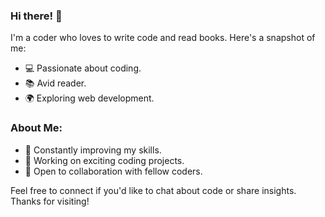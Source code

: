 ### Hi there! 👋

I'm a coder who loves to write code and read books. Here's a snapshot of me:

- 💻 Passionate about coding.
- 📚 Avid reader.
- 🌍 Exploring web development.

### About Me:

- 🌱 Constantly improving my skills.
- 🚀 Working on exciting coding projects.
- 🤝 Open to collaboration with fellow coders.

Feel free to connect if you'd like to chat about code or share insights. Thanks for visiting!
